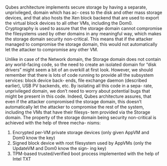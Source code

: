 Qubes architecture implements secure storage by having a separate, unprivileged, domain which has ac-
cess to the disk and other mass storage devices, and that also hosts the Xen block backend that are used to
export the virtual block devices to all other VMs, including the Dom0. Cryptography is used to assure that the
storage domain cannot compromise the filesystems used by other domains in any meaningful way, which
makes the storage domain security non-critical. This means that if the attacker managed to compromise the
storage domain, this would not automatically let the attacker to compromise any other VM.

Unlike in case of the Network domain, the Storage domain does not contain any world-facing code, so the
need to create an isolated domain for “disk drivers” might seem a bit of an overkill at first look. However, we
should remember that there is lots of code running to provide all the subsystem services: block device back-
ends, file exchange daemon (described earlier), USB PV backends, etc. By isolating all this code in a sepa-
rate, unprivileged domain, we donʼt need to worry about potential bugs that might be present in this code.
Indeed, Qubes architecture assures, that even if the attacker compromised the storage domain, this doesnʼt
automatically let the attacker to compromise the rest of the system, including the VMs that have their filesys-
tem provided via the Storage domain.
The property of the storage domain being security non-critical is achieved with the help of three mecha-
nisms:
1. Encrypted per-VM private storage devices (only given AppVM and Dom0 know the key)
2. Signed block device with root filesystem used by AppVMs (only the UpdateVM and Dom0 know the sign-
ing key)
3. TPM-based trusted/verified boot process implemented with the help of Intel TXT

